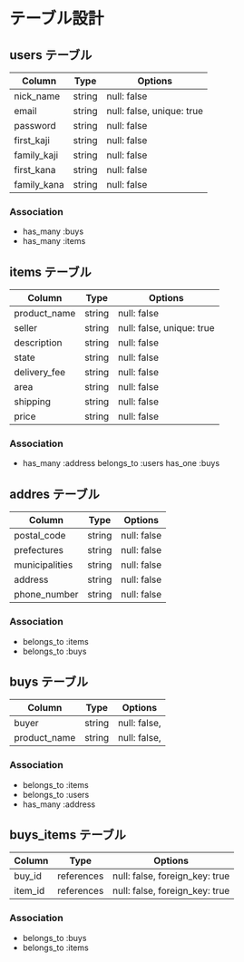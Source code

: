 # テーブル設計

## users テーブル

| Column     | Type     | Options                   |
| ---------- | ------   | --------------------------|
| nick_name  | string   | null: false               |
| email      | string   | null: false, unique: true |
| password   | string   | null: false               |
| first_kaji | string   | null: false               |
| family_kaji| string   | null: false               |
| first_kana | string   | null: false               |
| family_kana| string   | null: false               |

### Association

- has_many :buys
- has_many :items

## items テーブル

| Column       | Type         | Options                        |
| ------------ | ------------ | ------------------------------ |
| product_name | string       | null: false                    |
| seller       | string       | null: false, unique: true      |
| description  | string       | null: false                    |
| state        | string       | null: false                    |
| delivery_fee | string       | null: false                    |
| area         | string       | null: false                    |
| shipping     | string       | null: false                    |
| price        | string       | null: false                    |

### Association

- has_many   :address
  belongs_to :users
  has_one    :buys

## addres テーブル

| Column          | Type       | Options                        |
| --------------  | ---------- | ------------------------------ |
| postal_code     | string     | null: false                    |
| prefectures     | string     | null: false                    |
| municipalities  | string     | null: false                    |
| address         | string     | null: false                    |
| phone_number    | string     | null: false                    |

### Association

- belongs_to :items
- belongs_to :buys


## buys テーブル

| Column         | Type       | Options                        |
| -------------- | ---------- | ------------------------------ |
| buyer          | string     | null: false,                   |
| product_name   | string     | null: false,                   |

### Association

- belongs_to :items
- belongs_to :users
- has_many   :address

## buys_items テーブル

| Column   | Type       | Options                        |
| -------- | ---------- | ------------------------------ |
| buy_id   | references | null: false, foreign_key: true |
| item_id  | references | null: false, foreign_key: true |

### Association

- belongs_to :buys
- belongs_to :items